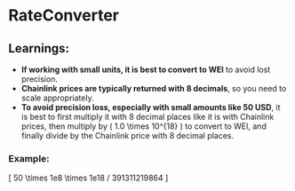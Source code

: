 # RateConverter

## Learnings:
- **If working with small units, it is best to convert to WEI** to avoid lost precision.
- **Chainlink prices are typically returned with 8 decimals**, so you need to scale appropriately.
- **To avoid precision loss, especially with small amounts like 50 USD**, it is best to first multiply it with 8 decimal places like it is with Chainlink prices, then multiply by \( 1.0 \times 10^{18} \) to convert to WEI, and finally divide by the Chainlink price with 8 decimal places.

### Example:
\[
50 \times 1e8 \times 1e18 / 391311219864
\]
